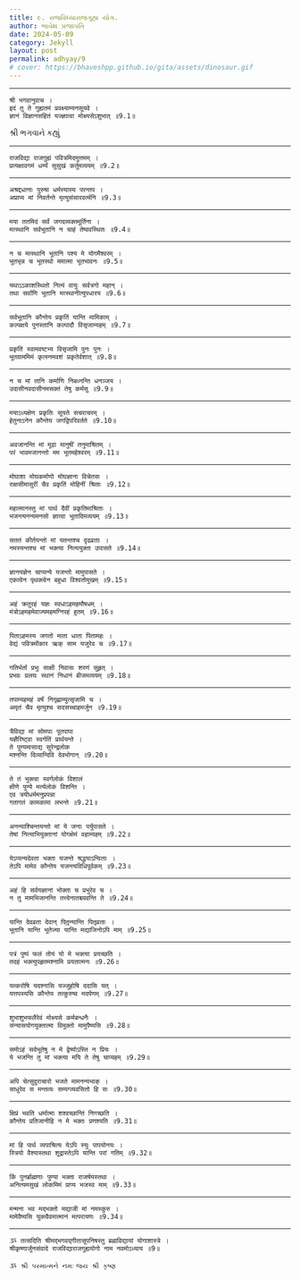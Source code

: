 ```yaml
---
title: ૯. રાજવિધ્યારાજગુહ્ય યોગ.
author: ભાવેશ પ્રજાપતિ
date: 2024-05-09
category: Jekyll
layout: post
permalink: adhyay/9
# cover: https://bhaveshpp.github.io/gita/assets/dinosaur.gif
---
```


----------

```
श्री भगवानुवाच ।
इदं तु ते गुह्यतमं प्रवक्ष्याम्यनसूयवे ।
ज्ञानं विज्ञानसहितं यज्ज्ञात्वा मोक्ष्यसेऽशुभात् ॥9.1॥
```
> 

શ્રી ભગવાને કહ્યું

----------

```
राजविद्या राजगुह्यं पवित्रमिदमुत्तमम् ।
प्रत्यक्षावगमं धर्म्यं सुसुखं कर्तुमव्ययम् ॥9.2॥
```
>

----------

```
अश्रद्दधानाः पुरुषा धर्मस्यास्य परन्तप ।
अप्राप्य मां निवर्तन्ते मृत्युसंसारवर्त्मनि ॥9.3॥
```
>

----------

```
मया ततमिदं सर्वं जगदव्यक्तमूर्तिना ।
मत्स्थानि सर्वभूतानि न चाहं तेष्ववस्थितः ॥9.4॥
```
>

----------

```
न च मत्स्थानि भूतानि पश्य मे योगमैश्वरम् ।
भूतभृन्न च भूतस्थो ममात्मा भूतभावनः ॥9.5॥
```
>

----------

```
यथाऽऽकाशस्थितो नित्यं वायुः सर्वत्रगो महान् ।
तथा सर्वाणि भूतानि मत्स्थानीत्युपधारय ॥9.6॥
```
>

----------

```
सर्वभूतानि कौन्तेय प्रकृतिं यान्ति मामिकाम् ।
कल्पक्षये पुनस्तानि कल्पादौ विसृजाम्यहम् ॥9.7॥
```
>

----------

```
प्रकृतिं स्वामवष्टभ्य विसृजामि पुनः पुनः ।
भूतग्राममिमं कृत्स्नमवशं प्रकृतेर्वशात् ॥9.8॥
```
>

----------

```
न च मां तानि कर्माणि निबध्नन्ति धनञ्जय ।
उदासीनवदासीनमसक्तं तेषु कर्मसु ॥9.9॥
```
>

----------

```
मयाऽध्यक्षेण प्रकृतिः सूयते सचराचरम् ।
हेतुनाऽनेन कौन्तेय जगद्विपरिवर्तते ॥9.10॥
```
>

----------

```
अवजानन्ति मां मूढा मानुषीं तनुमाश्रितम् ।
परं भावमजानन्तो मम भूतमहेश्वरम् ॥9.11॥
```
>

----------

```
मोघाशा मोघकर्माणो मोघज्ञाना विचेतसः ।
राक्षसीमासुरीं चैव प्रकृतिं मोहिनीं श्रिताः ॥9.12॥
```
>

----------

```
महात्मानस्तु मां पार्थ दैवीं प्रकृतिमाश्रिताः ।
भजन्त्यनन्यमनसो ज्ञात्वा भूतादिमव्ययम् ॥9.13॥
```
>

----------

```
सततं कीर्तयन्तो मां यतन्तश्च दृढव्रताः ।
नमस्यन्तश्च मां भक्त्या नित्ययुक्ता उपासते ॥9.14॥
```
>

----------

```
ज्ञानयज्ञेन चाप्यन्ये यजन्तो मामुपासते ।
एकत्वेन पृथक्त्वेन बहुधा विश्वतोमुखम् ॥9.15॥
```
>

----------

```
अहं क्रतुरहं यज्ञः स्वधाऽहमहमौषधम् ।
मंत्रोऽहमहमेवाज्यमहमग्निरहं हुतम् ॥9.16॥
```
>

----------

```
पिताऽहमस्य जगतो माता धाता पितामहः ।
वेद्यं पवित्रमोंकार ऋक् साम यजुरेव च ॥9.17॥
```
>

----------

```
गतिर्भर्ता प्रभुः साक्षी निवासः शरणं सुहृत् ।
प्रभवः प्रलयः स्थानं निधानं बीजमव्ययम् ॥9.18॥
```
>

----------

```
तपाम्यहमहं वर्षं निगृह्णाम्युत्सृजामि च ।
अमृतं चैव मृत्युश्च सदसच्चाहमर्जुन ॥9.19॥
```
>

----------

```
त्रैविद्या मां सोमपाः पूतपापा 
यज्ञैरिष्ट्वा स्वर्गतिं प्रार्थयन्ते ।
ते पुण्यमासाद्य सुरेन्द्रलोक 
मश्नन्ति दिव्यान्दिवि देवभोगान् ॥9.20॥
```
>

----------

```
ते तं भुक्त्वा स्वर्गलोकं विशालं 
क्षीणे पुण्ये मर्त्यलोकं विशन्ति ।
एव त्रयीधर्ममनुप्रपन्ना 
गतागतं कामकामा लभन्ते ॥9.21॥
```
>

----------

```
अनन्याश्चिन्तयन्तो मां ये जनाः पर्युपासते ।
तेषां नित्याभियुक्तानां योगक्षेमं वहाम्यहम् ॥9.22॥
```
>

----------

```
येऽप्यन्यदेवता भक्ता यजन्ते श्रद्धयाऽन्विताः ।
तेऽपि मामेव कौन्तेय यजन्त्यविधिपूर्वकम् ॥9.23॥
```
>

----------

```
अहं हि सर्वयज्ञानां भोक्ता च प्रभुरेव च ।
न तु मामभिजानन्ति तत्त्वेनातश्च्यवन्ति ते ॥9.24॥
```
>

----------

```
यान्ति देवव्रता देवान् पितृ़न्यान्ति पितृव्रताः ।
भूतानि यान्ति भूतेज्या यान्ति मद्याजिनोऽपि माम् ॥9.25॥
```
>

----------

```
पत्रं पुष्पं फलं तोयं यो मे भक्त्या प्रयच्छति ।
तदहं भक्त्युपहृतमश्नामि प्रयतात्मनः ॥9.26॥
```
>

----------

```
यत्करोषि यदश्नासि यज्जुहोषि ददासि यत् ।
यत्तपस्यसि कौन्तेय तत्कुरुष्व मदर्पणम् ॥9.27॥
```
>

----------

```
शुभाशुभफलैरेवं मोक्ष्यसे कर्मबन्धनैः ।
संन्यासयोगयुक्तात्मा विमुक्तो मामुपैष्यसि ॥9.28॥
```
>

----------

```
समोऽहं सर्वभूतेषु न मे द्वेष्योऽस्ति न प्रियः ।
ये भजन्ति तु मां भक्त्या मयि ते तेषु चाप्यहम् ॥9.29॥
```
>

----------

```
अपि चेत्सुदुराचारो भजते मामनन्यभाक् ।
साधुरेव स मन्तव्यः सम्यग्व्यवसितो हि सः ॥9.30॥
```
>

----------

```
क्षिप्रं भवति धर्मात्मा शश्वच्छान्तिं निगच्छति ।
कौन्तेय प्रतिजानीहि न मे भक्तः प्रणश्यति ॥9.31॥
```
>

----------

```
मां हि पार्थ व्यपाश्रित्य येऽपि स्युः पापयोनयः ।
स्त्रियो वैश्यास्तथा शूद्रास्तेऽपि यान्ति परां गतिम् ॥9.32॥
```
>

----------

```
किं पुनर्ब्राह्मणाः पुण्या भक्ता राजर्षयस्तथा ।
अनित्यमसुखं लोकमिमं प्राप्य भजस्व माम् ॥9.33॥
```
>

----------

```
मन्मना भव मद्भक्तो मद्याजी मां नमस्कुरु ।
मामेवैष्यसि युक्त्वैवमात्मानं मत्परायणः ॥9.34॥
```
>

----------

```
ૐ तत्सदिति श्रीमद्भगवद्गीतासूपनिषस्तु ब्रह्मविद्यायां योगाशास्त्रे ।
श्रीकृष्णार्जुनसंवादे राजविद्याराजगुह्ययोगो नाम नवमोऽध्याय ॥9॥
```

`ૐ શ્રી પરમાત્મને નમઃ`
`જય શ્રી કૃષ્ણ`